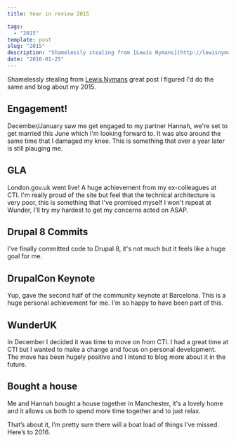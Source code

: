 ```yaml
---
title: Year in review 2015

tags:
  - "2015"
template: post
slug: "2015"
description: "Shamelessly stealing from [Lewis Nymans](http://lewisnyman.co.uk/blog/2015/) great post I figured I'd do the same and blog about my 2015."
date: "2016-01-25"
---
```

Shamelessly stealing from [Lewis Nymans](http://lewisnyman.co.uk/blog/2015/) great post I figured I'd do the same and blog about my 2015.

## Engagement!
December/January saw me get engaged to my partner Hannah, we're set to get married this June which I'm looking forward to. It was also around the same time that I damaged my knee. This is something that over a year later is still plauging me.

## GLA
London.gov.uk went live! A huge achievement from my ex-colleagues at CTI. I'm really proud of the site but feel that the technical architecture is very poor, this is something that I've promised myself I won't repeat at Wunder, I'll try my hardest to get my concerns acted on ASAP.

## Drupal 8 Commits
I've finally committed code to Drupal 8, it's not much but it feels like a huge goal for me.

## DrupalCon Keynote
Yup, gave the second half of the community keynote at Barcelona. This is a huge personal achievement for me. I'm so happy to have been part of this.

## WunderUK
In December I decided it was time to move on from CTI. I had a great time at CTI but I wanted to make a change and focus on personal development. The move has been hugely positive and I intend to blog more about it in the future.

## Bought a house
Me and Hannah bought a house together in Manchester, it's a lovely home and it allows us both to spend more time together and to just relax.

That’s about it, I’m pretty sure there will a boat load of things I’ve missed. Here’s to 2016.
